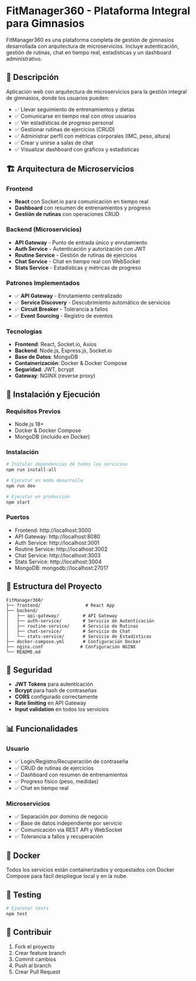 # FitManager360 - Plataforma Integral para Gimnasios

FitManager360 es una plataforma completa de gestión de gimnasios desarrollada con arquitectura de microservicios. Incluye autenticación, gestión de rutinas, chat en tiempo real, estadísticas y un dashboard administrativo.

## 🎯 Descripción
Aplicación web con arquitectura de microservicios para la gestión integral de gimnasios, donde los usuarios pueden:
- ✅ Llevar seguimiento de entrenamientos y dietas
- ✅ Comunicarse en tiempo real con otros usuarios
- ✅ Ver estadísticas de progreso personal
- ✅ Gestionar rutinas de ejercicios (CRUD)
- ✅ Administrar perfil con métricas corporales (IMC, peso, altura)
- ✅ Crear y unirse a salas de chat
- ✅ Visualizar dashboard con gráficos y estadísticas

## 🏗️ Arquitectura de Microservicios

### Frontend
- **React** con Socket.io para comunicación en tiempo real
- **Dashboard** con resumen de entrenamientos y progreso
- **Gestión de rutinas** con operaciones CRUD

### Backend (Microservicios)
- **API Gateway** - Punto de entrada único y enrutamiento
- **Auth Service** - Autenticación y autorización con JWT
- **Routine Service** - Gestión de rutinas de ejercicios
- **Chat Service** - Chat en tiempo real con WebSocket
- **Stats Service** - Estadísticas y métricas de progreso

### Patrones Implementados
- ✅ **API Gateway** - Enrutamiento centralizado
- ✅ **Service Discovery** - Descubrimiento automático de servicios
- ✅ **Circuit Breaker** - Tolerancia a fallos
- ✅ **Event Sourcing** - Registro de eventos

### Tecnologías
- **Frontend**: React, Socket.io, Axios
- **Backend**: Node.js, Express.js, Socket.io
- **Base de Datos**: MongoDB
- **Containerización**: Docker & Docker Compose
- **Seguridad**: JWT, bcrypt
- **Gateway**: NGINX (reverse proxy)

## 🚀 Instalación y Ejecución

### Requisitos Previos
- Node.js 18+
- Docker & Docker Compose
- MongoDB (incluido en Docker)

### Instalación
```bash
# Instalar dependencias de todos los servicios
npm run install-all

# Ejecutar en modo desarrollo
npm run dev

# Ejecutar en producción
npm start
```

### Puertos
- Frontend: http://localhost:3000
- API Gateway: http://localhost:8080
- Auth Service: http://localhost:3001
- Routine Service: http://localhost:3002
- Chat Service: http://localhost:3003
- Stats Service: http://localhost:3004
- MongoDB: mongodb://localhost:27017

## 📁 Estructura del Proyecto

```
FitManager360/
├── frontend/                 # React App
├── backend/
│   ├── api-gateway/         # API Gateway
│   ├── auth-service/        # Servicio de Autenticación
│   ├── routine-service/     # Servicio de Rutinas
│   ├── chat-service/        # Servicio de Chat
│   └── stats-service/       # Servicio de Estadísticas
├── docker-compose.yml       # Configuración Docker
├── nginx.conf              # Configuración NGINX
└── README.md
```

## 🔐 Seguridad
- **JWT Tokens** para autenticación
- **Bcrypt** para hash de contraseñas
- **CORS** configurado correctamente
- **Rate limiting** en API Gateway
- **Input validation** en todos los servicios

## 📊 Funcionalidades

### Usuario
- ✅ Login/Registro/Recuperación de contraseña
- ✅ CRUD de rutinas de ejercicios
- ✅ Dashboard con resumen de entrenamientos
- ✅ Progreso físico (peso, medidas)
- ✅ Chat en tiempo real

### Microservicios
- ✅ Separación por dominio de negocio
- ✅ Base de datos independiente por servicio
- ✅ Comunicación via REST API y WebSocket
- ✅ Tolerancia a fallos y recuperación

## 🐳 Docker
Todos los servicios están containerizados y orquestados con Docker Compose para fácil despliegue local y en la nube.

## 🧪 Testing
```bash
# Ejecutar tests
npm test
```

## 📝 Contribuir
1. Fork el proyecto
2. Crear feature branch
3. Commit cambios
4. Push al branch
5. Crear Pull Request

